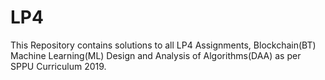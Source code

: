 # LP4
This Repository contains solutions to all LP4 Assignments,
Blockchain(BT)
Machine Learning(ML)
Design and Analysis of Algorithms(DAA) as per SPPU Curriculum 2019.
